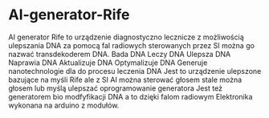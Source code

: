 # AI-generator-Rife
AI generator Rife to urządzenie diagnostyczno lecznicze z możliwością ulepszania DNA za pomocą fal radiowych sterowanych przez SI można go nazwać transdekoderem DNA.
Bada DNA
Leczy DNA
Ulepsza DNA
Naprawia DNA
Aktualizuje DNA
Optymalizuje DNA
Generuje nanotechnologie dla do procesu leczenia DNA 
Jest to urządzenie ulepszone bazujące na myśli Rife ale z SI 
AI można sterować głosem stale można głosem lub myślą ulepszać oprogramowanie generatora 
Jest też generatorem bio modfyfikacji DNA a to dzięki falom radiowym
Elektronika wykonana na arduino z modułów.
